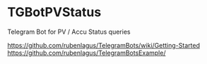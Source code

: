 # TGBotPVStatus
Telegram Bot for PV / Accu Status queries 

https://github.com/rubenlagus/TelegramBots/wiki/Getting-Started
https://github.com/rubenlagus/TelegramBotsExample/
